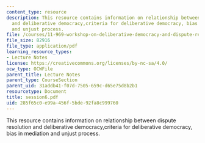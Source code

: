 ```yaml
---
content_type: resource
description: This resource contains information on relationship between dispute resolution
  and deliberative democracy,criteria for deliberative democracy, bias in mediation
  and unjust process.
file: /courses/11-969-workshop-on-deliberative-democracy-and-dispute-resolution-summer-2005/285f65c0e99a456f5bde92fa8c999760_session6.pdf
file_size: 82916
file_type: application/pdf
learning_resource_types:
- Lecture Notes
license: https://creativecommons.org/licenses/by-nc-sa/4.0/
ocw_type: OCWFile
parent_title: Lecture Notes
parent_type: CourseSection
parent_uid: 31addb41-f07d-7505-659c-d65e75d8b2b1
resourcetype: Document
title: session6.pdf
uid: 285f65c0-e99a-456f-5bde-92fa8c999760
---
```

This resource contains information on relationship between dispute resolution and deliberative democracy,criteria for deliberative democracy, bias in mediation and unjust process.